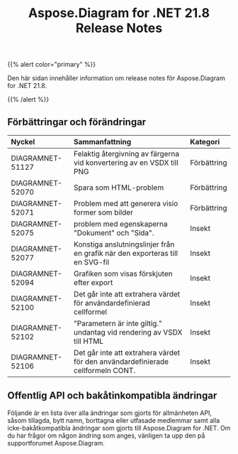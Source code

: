 ﻿---
title: Aspose.Diagram for .NET 21.8 Release Notes
type: docs
weight: 5
url: /sv/net/aspose-diagram-for-net-21-8-release-notes/
---
{{% alert color="primary" %}} 

Den här sidan innehåller information om release notes för Aspose.Diagram for .NET 21.8.

{{% /alert %}} 
## **Förbättringar och förändringar**

|**Nyckel**|**Sammanfattning**|**Kategori**|
|:- |:- |:- |
|DIAGRAMNET-51127|Felaktig återgivning av färgerna vid konvertering av en VSDX till PNG|Förbättring|
|DIAGRAMNET-52070|Spara som HTML-problem|Förbättring|
|DIAGRAMNET-52071|Problem med att generera visio former som bilder|Förbättring|
|DIAGRAMNET-52075|problem med egenskaperna "Dokument" och "Sida".|Insekt|
|DIAGRAMNET-52077|Konstiga anslutningslinjer från en grafik när den exporteras till en SVG-fil|Insekt|
|DIAGRAMNET-52094|Grafiken som visas förskjuten efter export|Insekt|
|DIAGRAMNET-52100|Det går inte att extrahera värdet för användardefinierad cellformel|Insekt|
|DIAGRAMNET-52102|"Parametern är inte giltig." undantag vid rendering av VSDX till HTML|Insekt|
|DIAGRAMNET-52106|Det går inte att extrahera värdet för den användardefinierade cellformeln CONT.|Insekt|

## **Offentlig API och bakåtinkompatibla ändringar**
Följande är en lista över alla ändringar som gjorts för allmänheten API, såsom tillagda, bytt namn, borttagna eller utfasade medlemmar samt alla icke-bakåtkompatibla ändringar som gjorts till Aspose.Diagram for .NET. Om du har frågor om någon ändring som anges, vänligen ta upp den på supportforumet Aspose.Diagram.





